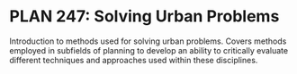 # PLAN 247: Solving Urban Problems

Introduction to methods used for solving urban problems. Covers methods employed in subfields of planning to develop an ability to critically evaluate different techniques and approaches used within these disciplines.